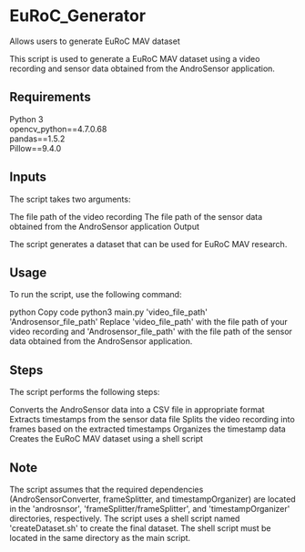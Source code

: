 # EuRoC_Generator
Allows users to generate EuRoC MAV dataset


This script is used to generate a EuRoC MAV dataset using a video recording and sensor data obtained from the AndroSensor application.

## Requirements

Python 3  
opencv_python==4.7.0.68  
pandas==1.5.2  
Pillow==9.4.0  


## Inputs

The script takes two arguments:

The file path of the video recording
The file path of the sensor data obtained from the AndroSensor application
Output

The script generates a dataset that can be used for EuRoC MAV research.

## Usage

To run the script, use the following command:

python
Copy code
python3 main.py 'video_file_path' 'Androsensor_file_path'
Replace 'video_file_path' with the file path of your video recording and 'Androsensor_file_path' with the file path of the sensor data obtained from the AndroSensor application.

## Steps

The script performs the following steps:

Converts the AndroSensor data into a CSV file in appropriate format
Extracts timestamps from the sensor data file
Splits the video recording into frames based on the extracted timestamps
Organizes the timestamp data
Creates the EuRoC MAV dataset using a shell script

## Note

The script assumes that the required dependencies (AndroSensorConverter, frameSplitter, and timestampOrganizer) are located in the 'androsnsor', 'frameSplitter/frameSplitter', and 'timestampOrganizer' directories, respectively.
The script uses a shell script named 'createDataset.sh' to create the final dataset. The shell script must be located in the same directory as the main script.



